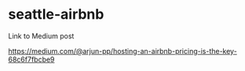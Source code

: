 # seattle-airbnb
Link to Medium post

https://medium.com/@arjun-pp/hosting-an-airbnb-pricing-is-the-key-68c6f7fbcbe9

